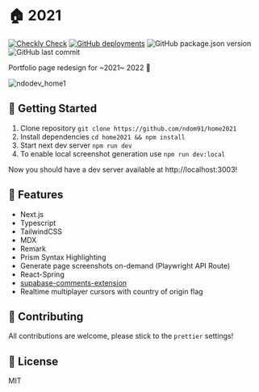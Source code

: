 # 🏠 2021

[![Checkly Check](https://api.checklyhq.com/v1/badges/checks/21e59cb6-4354-4670-8939-1c0995d518bc?responseTime=false)](https://checklyhq.com)
[![GitHub deployments](https://img.shields.io/github/deployments/ndom91/home2021/Production?label=vercel&logo=vercel&style=flat-square)](https://ndo.dev)
![GitHub package.json version](https://img.shields.io/github/package-json/v/ndom91/home2021?style=flat-square)
![GitHub last commit](https://img.shields.io/github/last-commit/ndom91/home2021?style=flat-square)

Portfolio page redesign for ~2021~ 2022 🎉

![ndodev_home1](https://user-images.githubusercontent.com/7415984/159139427-bbddb88e-25f9-4933-af6f-def4f5b136e0.gif)

## 🚀 Getting Started

1. Clone repository `git clone https://github.com/ndom91/home2021`
2. Install dependencies `cd home2021 && npm install`
3. Start next dev server `npm run dev`
4. To enable local screenshot generation use `npm run dev:local`

Now you should have a dev server available at http://localhost:3003!

## 🔩 Features

- Next.js
- Typescript
- TailwindCSS
- MDX
- Remark
- Prism Syntax Highlighting
- Generate page screenshots on-demand (Playwright API Route)
- React-Spring
- [supabase-comments-extension](https://github.com/malerba118/supabase-comments-extension)
- Realtime multiplayer cursors with country of origin flag

## 🚧 Contributing

All contributions are welcome, please stick to the `prettier` settings!

## 📖 License

MIT
